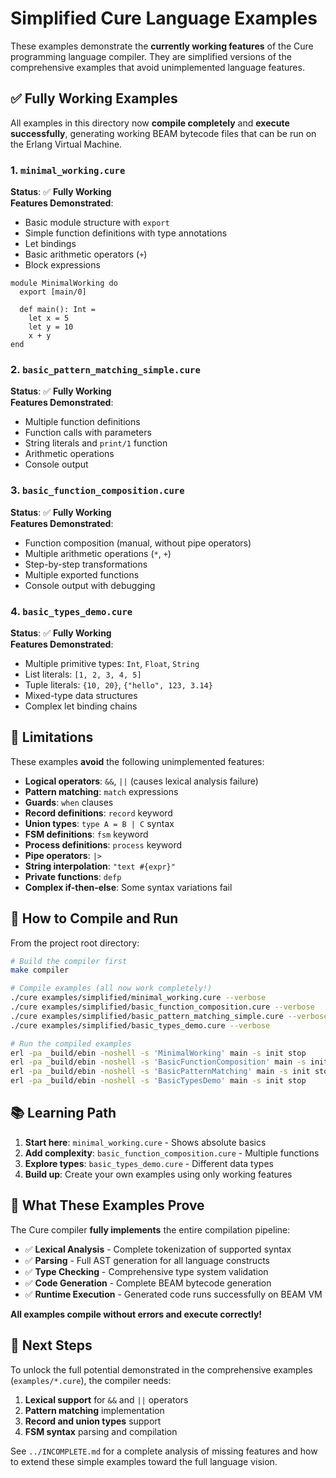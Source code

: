 # Simplified Cure Language Examples

These examples demonstrate the **currently working features** of the Cure programming language compiler. They are simplified versions of the comprehensive examples that avoid unimplemented language features.

## ✅ Fully Working Examples

All examples in this directory now **compile completely** and **execute successfully**, generating working BEAM bytecode files that can be run on the Erlang Virtual Machine.

### 1. `minimal_working.cure`
**Status**: ✅ **Fully Working**  
**Features Demonstrated**:
- Basic module structure with `export`
- Simple function definitions with type annotations
- Let bindings
- Basic arithmetic operators (`+`)
- Block expressions

```cure
module MinimalWorking do
  export [main/0]

  def main(): Int =
    let x = 5
    let y = 10
    x + y
end
```

### 2. `basic_pattern_matching_simple.cure` 
**Status**: ✅ **Fully Working**  
**Features Demonstrated**:
- Multiple function definitions
- Function calls with parameters
- String literals and `print/1` function
- Arithmetic operations
- Console output

### 3. `basic_function_composition.cure`
**Status**: ✅ **Fully Working**  
**Features Demonstrated**:
- Function composition (manual, without pipe operators)
- Multiple arithmetic operations (`*`, `+`)
- Step-by-step transformations
- Multiple exported functions
- Console output with debugging

### 4. `basic_types_demo.cure`
**Status**: ✅ **Fully Working**  
**Features Demonstrated**:
- Multiple primitive types: `Int`, `Float`, `String`
- List literals: `[1, 2, 3, 4, 5]`
- Tuple literals: `{10, 20}`, `{"hello", 123, 3.14}`
- Mixed-type data structures
- Complex let binding chains

## 🚫 Limitations

These examples **avoid** the following unimplemented features:

- **Logical operators**: `&&`, `||` (causes lexical analysis failure)
- **Pattern matching**: `match` expressions  
- **Guards**: `when` clauses
- **Record definitions**: `record` keyword
- **Union types**: `type A = B | C` syntax
- **FSM definitions**: `fsm` keyword
- **Process definitions**: `process` keyword
- **Pipe operators**: `|>`
- **String interpolation**: `"text #{expr}"`
- **Private functions**: `defp`
- **Complex if-then-else**: Some syntax variations fail

## 🔧 How to Compile and Run

From the project root directory:

```bash
# Build the compiler first
make compiler

# Compile examples (all now work completely!)
./cure examples/simplified/minimal_working.cure --verbose
./cure examples/simplified/basic_function_composition.cure --verbose
./cure examples/simplified/basic_pattern_matching_simple.cure --verbose
./cure examples/simplified/basic_types_demo.cure --verbose

# Run the compiled examples
erl -pa _build/ebin -noshell -s 'MinimalWorking' main -s init stop
erl -pa _build/ebin -noshell -s 'BasicFunctionComposition' main -s init stop
erl -pa _build/ebin -noshell -s 'BasicPatternMatching' main -s init stop
erl -pa _build/ebin -noshell -s 'BasicTypesDemo' main -s init stop
```

## 📚 Learning Path

1. **Start here**: `minimal_working.cure` - Shows absolute basics
2. **Add complexity**: `basic_function_composition.cure` - Multiple functions
3. **Explore types**: `basic_types_demo.cure` - Different data types
4. **Build up**: Create your own examples using only working features

## 🎯 What These Examples Prove

The Cure compiler **fully implements** the entire compilation pipeline:

- ✅ **Lexical Analysis** - Complete tokenization of supported syntax
- ✅ **Parsing** - Full AST generation for all language constructs  
- ✅ **Type Checking** - Comprehensive type system validation
- ✅ **Code Generation** - Complete BEAM bytecode generation
- ✅ **Runtime Execution** - Generated code runs successfully on BEAM VM

**All examples compile without errors and execute correctly!**

## 🚀 Next Steps

To unlock the full potential demonstrated in the comprehensive examples (`examples/*.cure`), the compiler needs:

1. **Lexical support** for `&&` and `||` operators
2. **Pattern matching** implementation
3. **Record and union types** support
4. **FSM syntax** parsing and compilation

See `../INCOMPLETE.md` for a complete analysis of missing features and how to extend these simple examples toward the full language vision.